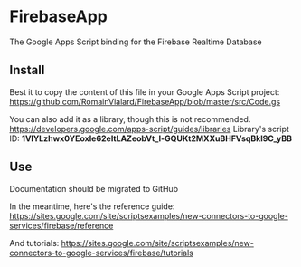 
# FirebaseApp
The Google Apps Script binding for the Firebase Realtime Database

## Install
Best it to copy the content of this file in your Google Apps Script project:
https://github.com/RomainVialard/FirebaseApp/blob/master/src/Code.gs

You can also add it as a library, though this is not recommended.
https://developers.google.com/apps-script/guides/libraries
Library's script ID: **1VlYLzhwx0YEoxIe62eItLAZeobVt_l-GQUKt2MXXuBHFVsqBkl9C_yBB**

## Use

Documentation should be migrated to GitHub

In the meantime, here's the reference guide:
https://sites.google.com/site/scriptsexamples/new-connectors-to-google-services/firebase/reference

And tutorials:
https://sites.google.com/site/scriptsexamples/new-connectors-to-google-services/firebase/tutorials
